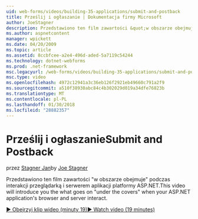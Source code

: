 ```yaml
---
uid: web-forms/videos/building-35-applications/submit-and-postback
title: Prześlij i ogłaszanie | Dokumentacja firmy Microsoft
author: JoeStagner
description: Przedstawiono ten film zawartości &quot;w obszarze obejmuje&quot; podczas interakcji przeglądarką i serwerem aplikacji platformy ASP.NET.
ms.author: aspnetcontent
manager: wpickett
ms.date: 04/20/2009
ms.topic: article
ms.assetid: 8ccbfcee-a2e4-496d-aded-5a7119c54244
ms.technology: dotnet-webforms
ms.prod: .net-framework
msc.legacyurl: /web-forms/videos/building-35-applications/submit-and-postback
msc.type: video
ms.openlocfilehash: 4972c12941a3c36eb126f2921eb49660c791a2f9
ms.sourcegitcommit: a510f38930abc84c4b302029d019a34dfe76823b
ms.translationtype: MT
ms.contentlocale: pl-PL
ms.lasthandoff: 01/30/2018
ms.locfileid: "28882357"
---
```

<a name="submit-and-postback"></a><span data-ttu-id="3efea-103">Prześlij i ogłaszanie</span><span class="sxs-lookup"><span data-stu-id="3efea-103">Submit and Postback</span></span>
====================
<span data-ttu-id="3efea-104">przez [Stagner Jan](https://github.com/JoeStagner)</span><span class="sxs-lookup"><span data-stu-id="3efea-104">by [Joe Stagner](https://github.com/JoeStagner)</span></span>

<span data-ttu-id="3efea-105">Przedstawiono ten film zawartości &quot;w obszarze obejmuje&quot; podczas interakcji przeglądarką i serwerem aplikacji platformy ASP.NET.</span><span class="sxs-lookup"><span data-stu-id="3efea-105">This video will introduce you the what goes on &quot;under the covers&quot; when your ASP.NET application's browser and server interact.</span></span>

[<span data-ttu-id="3efea-106">&#9654; Obejrzyj klip wideo (minuty 19)</span><span class="sxs-lookup"><span data-stu-id="3efea-106">&#9654; Watch video (19 minutes)</span></span>](https://channel9.msdn.com/Blogs/ASP-NET-Site-Videos/submit-and-postback)
